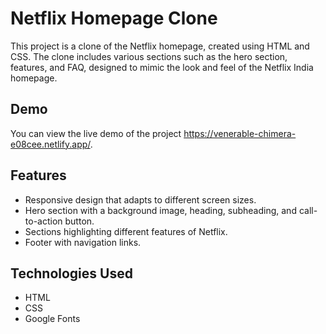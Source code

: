 # Netflix Homepage Clone

This project is a clone of the Netflix homepage, created using HTML and CSS. The clone includes various sections such as the hero section, features, and FAQ, designed to mimic the look and feel of the Netflix India homepage.

## Demo
You can view the live demo of the project https://venerable-chimera-e08cee.netlify.app/.

## Features

- Responsive design that adapts to different screen sizes.
- Hero section with a background image, heading, subheading, and call-to-action button.
- Sections highlighting different features of Netflix.
- Footer with navigation links.

## Technologies Used

- HTML
- CSS
- Google Fonts

